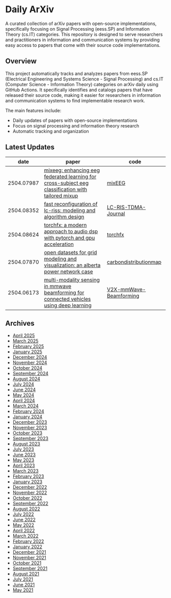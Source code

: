 # Daily ArXiv

A curated collection of arXiv papers with open-source implementations, specifically focusing on Signal Processing (eess.SP) and Information Theory (cs.IT) categories. This repository is designed to serve researchers and practitioners in information and communication systems by providing easy access to papers that come with their source code implementations.

## Overview
This project automatically tracks and analyzes papers from eess.SP (Electrical Engineering and Systems Science - Signal Processing) and cs.IT (Computer Science - Information Theory) categories on arXiv daily using GitHub Actions. It specifically identifies and catalogs papers that have released their source code, making it easier for researchers in information and communication systems to find implementable research work.

The main features include:
- Daily updates of papers with open-source implementations
- Focus on signal processing and information theory research
- Automatic tracking and organization

## Latest Updates 
|date|paper|code|
|---|---|---|
|2504.07987|[mixeeg: enhancing eeg federated learning for cross-subject eeg classification with tailored mixup](https://arxiv.org/abs/2504.07987)|[mixEEG](https://github.com/XuanhaoLiu/mixEEG)|
|2504.08352|[fast reconfiguration of lc-riss: modeling and algorithm design](https://arxiv.org/abs/2504.08352)|[LC-RIS-TDMA-Journal](https://github.com/MohamadrezaDelbari/LC-RIS-TDMA-Journal)|
|2504.08624|[torchfx: a modern approach to audio dsp with pytorch and gpu acceleration](https://arxiv.org/abs/2504.08624)|[torchfx](https://github.com/matteospanio/torchfx)|
|2504.07870|[open datasets for grid modeling and visualization: an alberta power network case](https://arxiv.org/abs/2504.07870)|[carbondistributionmap](https://github.com/bencheng2/carbondistributionmap)|
|2504.06173|[multi-modality sensing in mmwave beamforming for connected vehicles using deep learning](https://arxiv.org/abs/2504.06173)|[V2X-mmWave-Beamforming](https://github.com/mbaqer/V2X-mmWave-Beamforming)|


## Archives
- [April 2025](archives/2025/04.md)
- [March 2025](archives/2025/03.md)
- [February 2025](archives/2025/02.md)
- [January 2025](archives/2025/01.md)
- [December 2024](archives/2024/12.md)
- [November 2024](archives/2024/11.md)
- [October 2024](archives/2024/10.md)
- [September 2024](archives/2024/09.md)
- [August 2024](archives/2024/08.md)
- [July 2024](archives/2024/07.md)
- [June 2024](archives/2024/06.md)
- [May 2024](archives/2024/05.md)
- [April 2024](archives/2024/04.md)
- [March 2024](archives/2024/03.md)
- [February 2024](archives/2024/02.md)
- [January 2024](archives/2024/01.md)
- [December 2023](archives/2023/12.md)
- [November 2023](archives/2023/11.md)
- [October 2023](archives/2023/10.md)
- [September 2023](archives/2023/09.md)
- [August 2023](archives/2023/08.md)
- [July 2023](archives/2023/07.md)
- [June 2023](archives/2023/06.md)
- [May 2023](archives/2023/05.md)
- [April 2023](archives/2023/04.md)
- [March 2023](archives/2023/03.md)
- [February 2023](archives/2023/02.md)
- [January 2023](archives/2023/01.md)
- [December 2022](archives/2022/12.md)
- [November 2022](archives/2022/11.md)
- [October 2022](archives/2022/10.md)
- [September 2022](archives/2022/09.md)
- [August 2022](archives/2022/08.md)
- [July 2022](archives/2022/07.md)
- [June 2022](archives/2022/06.md)
- [May 2022](archives/2022/05.md)
- [April 2022](archives/2022/04.md)
- [March 2022](archives/2022/03.md)
- [February 2022](archives/2022/02.md)
- [January 2022](archives/2022/01.md)
- [December 2021](archives/2021/12.md)
- [November 2021](archives/2021/11.md)
- [October 2021](archives/2021/10.md)
- [September 2021](archives/2021/09.md)
- [August 2021](archives/2021/08.md)
- [July 2021](archives/2021/07.md)
- [June 2021](archives/2021/06.md)
- [May 2021](archives/2021/05.md)
